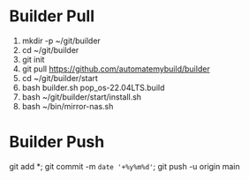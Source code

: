 # Builder Pull
1. mkdir -p ~/git/builder
2. cd ~/git/builder
3. git init
4. git pull https://github.com/automatemybuild/builder
5. cd ~/git/builder/start
6. bash builder.sh pop_os-22.04LTS.build
7. bash ~/git/builder/start/install.sh
8. bash ~/bin/mirror-nas.sh

# Builder Push
git add *; git commit -m `date '+%y%m%d'`; git push -u origin main
